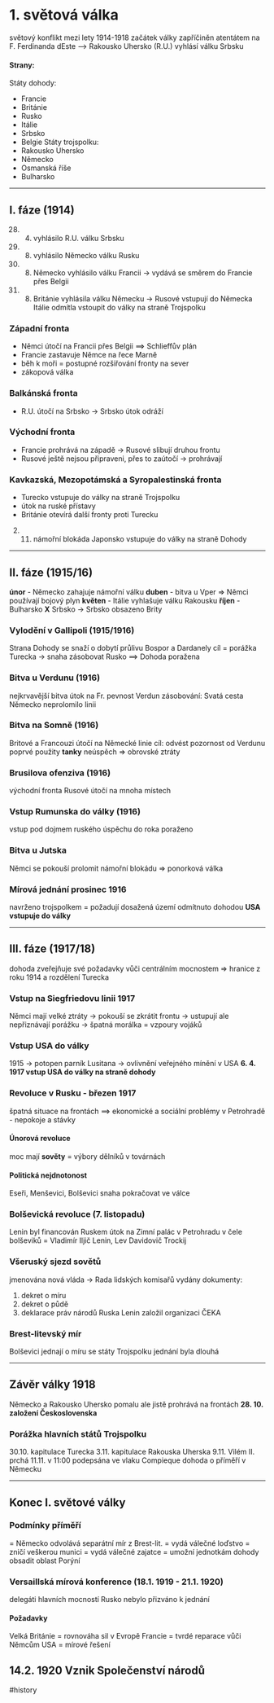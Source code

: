 # 1. světová válka
světový konflikt mezi lety 1914-1918
začátek války zapříčiněn atentátem na F. Ferdinanda dEste --> Rakousko Uhersko (R.U.) vyhlásí válku Srbsku
#### Strany:
Státy dohody:
- Francie
- Británie
- Rusko
- Itálie
- Srbsko
- Belgie
Státy trojspolku:
- Rakousko Uhersko
- Německo
- Osmanská říše
- Bulharsko
****
## I. fáze (1914)
28. 4. vyhlásilo R.U. válku Srbsku
1. 8. vyhlásilo Německo válku Rusku
3. 8. Německo vyhlásilo válku Francii -> vydává se směrem do Francie přes Belgii
4. 8. Británie vyhlásila válku Německu -> Rusové vstupují do Německa
Itálie odmítla vstoupit do války na straně Trojspolku
### Západní fronta
- Němci útočí na Francii přes Belgii ==> Schlieffův plán
- Francie zastavuje Němce na řece Marně
- běh k moři = postupné rozšiřování fronty na sever
- zákopová válka
### Balkánská fronta
- R.U. útočí na Srbsko -> Srbsko útok odráží
### Východní fronta
- Francie prohrává na západě -> Rusové slibují druhou frontu
- Rusové ještě nejsou připraveni, přes to zaútočí -> prohrávají
### Kavkazská, Mezopotámská a Syropalestinská fronta
- Turecko vstupuje do války na straně Trojspolku
- útok na ruské přístavy
- Británie otevírá další fronty proti Turecku
2. 11. námořní blokáda
Japonsko vstupuje do války na straně Dohody
****
## II. fáze (1915/16)
**únor** - Německo zahajuje námořní válku
**duben** - bitva u Vper => Němci používají bojový plyn
**květen** - Itálie vyhlašuje válku Rakousku
**říjen** - Bulharsko **X** Srbsko -> Srbsko obsazeno Brity
### Vylodění v Gallipoli (1915/1916)
Strana Dohody se snaží o dobytí průlivu Bospor a Dardanely
cíl = porážka Turecka
-> snaha zásobovat Rusko
==> Dohoda poražena
### Bitva u Verdunu (1916)
nejkrvavější bitva
útok na Fr. pevnost Verdun
zásobování: Svatá cesta
Německo neprolomilo linii
### Bitva na Somně (1916)
Britové a Francouzi útočí na Německé linie
cíl: odvést pozornost od Verdunu
poprvé použity **tanky**
neúspěch => obrovské ztráty
### Brusilova ofenziva (1916)
východní fronta
Rusové útočí na mnoha místech
### Vstup Rumunska do války (1916)
vstup pod dojmem ruského úspěchu
do roka poraženo
### Bitva u Jutska
Němci se pokouší prolomit námořní blokádu => ponorková válka
### Mírová jednání prosinec 1916
navrženo trojspolkem = požadují dosažená území
odmítnuto dohodou
**USA vstupuje do války**
****
## III. fáze (1917/18)
dohoda zveřejňuje své požadavky vůči centrálním mocnostem => hranice z roku 1914 a rozdělení Turecka
### Vstup na Siegfriedovu linii 1917
Němci mají velké ztráty 
-> pokouší se zkrátit frontu
-> ustupují ale nepřiznávají porážku
-> špatná morálka = vzpoury vojáků
### Vstup USA do války
1915 -> potopen parník Lusitana -> ovlivnění veřejného mínění v USA
**6. 4. 1917 vstup USA do války na straně dohody**
### Revoluce v Rusku - březen 1917
špatná situace na frontách ==> ekonomické a sociální problémy
v Petrohradě - nepokoje a stávky
#### Únorová revoluce
moc mají **sověty** = výbory dělníků v továrnách
#### Politická nejdnotonost
Eseři, Menševici, Bolševici
snaha pokračovat ve válce
### Bolševická revoluce (7. listopadu)
Lenin byl financován Ruskem
útok na Zimní palác v Petrohradu
v čele bolševiků = Vladimír Iljič Lenin, Lev Davidovič Trockij
### Všeruský sjezd sovětů
jmenována nová vláda -> Rada lidských komisařů
vydány dokumenty:
1. dekret o míru
2. dekret o půdě
3. deklarace práv národů Ruska
Lenin založil organizaci ČEKA
### Brest-litevský mír
Bolševici jednají o míru se státy Trojspolku
jednání byla dlouhá
****
## Závěr války 1918
Německo a Rakousko Uhersko pomalu ale jistě prohrává na frontách
**28. 10. založení Československa**
### Porážka hlavních států Trojspolku
30.10. kapitulace Turecka
3.11. kapitulace Rakouska Uherska
9.11. Vilém II. prchá
11.11. v 11:00 podepsána ve vlaku Compieque dohoda o příměří v Německu
****
## Konec I. světové války
### Podmínky příměří
= Německo odvolává separátní mír z Brest-lit.
= vydá válečné loďstvo
= zničí veškerou munici
= vydá válečné zajatce
= umožní jednotkám dohody obsadit oblast Porýní
### Versaillská mírová konference (18.1. 1919 - 21.1. 1920)
delegáti hlavních mocností
Rusko nebylo přizváno k jednání
#### Požadavky
Velká Británie = rovnováha sil v Evropě
Francie = tvrdé reparace vůči Němcům
USA = mírové řešení
## 14.2. 1920 Vznik Společenství národů
#history 